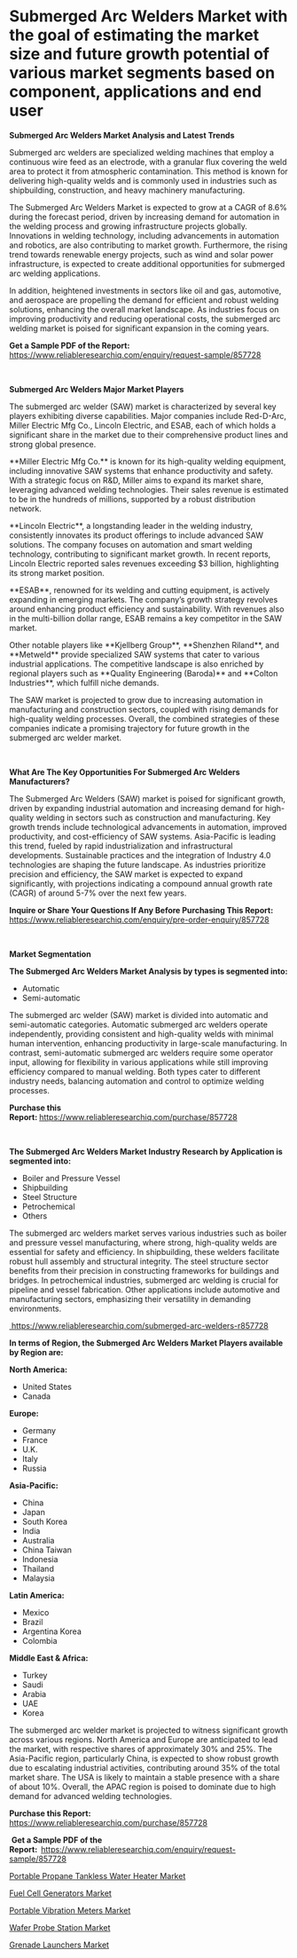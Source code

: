 <p><h1>Submerged Arc Welders Market with the goal of estimating the market size and future growth potential of various market segments based on component, applications and end user</h1></p><p><strong>Submerged Arc Welders Market Analysis and Latest Trends</strong></p>
<p><p>Submerged arc welders are specialized welding machines that employ a continuous wire feed as an electrode, with a granular flux covering the weld area to protect it from atmospheric contamination. This method is known for delivering high-quality welds and is commonly used in industries such as shipbuilding, construction, and heavy machinery manufacturing. </p><p>The Submerged Arc Welders Market is expected to grow at a CAGR of 8.6% during the forecast period, driven by increasing demand for automation in the welding process and growing infrastructure projects globally. Innovations in welding technology, including advancements in automation and robotics, are also contributing to market growth. Furthermore, the rising trend towards renewable energy projects, such as wind and solar power infrastructure, is expected to create additional opportunities for submerged arc welding applications. </p><p>In addition, heightened investments in sectors like oil and gas, automotive, and aerospace are propelling the demand for efficient and robust welding solutions, enhancing the overall market landscape. As industries focus on improving productivity and reducing operational costs, the submerged arc welding market is poised for significant expansion in the coming years.</p></p>
<p><strong>Get a Sample PDF of the Report:&nbsp;</strong> <a href="https://www.reliableresearchiq.com/enquiry/request-sample/857728?utm_campaign=1842&utm_medium=2&utm_source=Github&utm_content=ia&utm_term=09042025&utm_id=submerged-arc-welders">https://www.reliableresearchiq.com/enquiry/request-sample/857728</a></p>
<p>&nbsp;</p>
<p><strong>Submerged Arc Welders Major Market Players</strong></p>
<p><p>The submerged arc welder (SAW) market is characterized by several key players exhibiting diverse capabilities. Major companies include Red-D-Arc, Miller Electric Mfg Co., Lincoln Electric, and ESAB, each of which holds a significant share in the market due to their comprehensive product lines and strong global presence.</p><p>**Miller Electric Mfg Co.** is known for its high-quality welding equipment, including innovative SAW systems that enhance productivity and safety. With a strategic focus on R&D, Miller aims to expand its market share, leveraging advanced welding technologies. Their sales revenue is estimated to be in the hundreds of millions, supported by a robust distribution network.</p><p>**Lincoln Electric**, a longstanding leader in the welding industry, consistently innovates its product offerings to include advanced SAW solutions. The company focuses on automation and smart welding technology, contributing to significant market growth. In recent reports, Lincoln Electric reported sales revenues exceeding $3 billion, highlighting its strong market position.</p><p>**ESAB**, renowned for its welding and cutting equipment, is actively expanding in emerging markets. The company’s growth strategy revolves around enhancing product efficiency and sustainability. With revenues also in the multi-billion dollar range, ESAB remains a key competitor in the SAW market.</p><p>Other notable players like **Kjellberg Group**, **Shenzhen Riland**, and **Metweld** provide specialized SAW systems that cater to various industrial applications. The competitive landscape is also enriched by regional players such as **Quality Engineering (Baroda)** and **Colton Industries**, which fulfill niche demands.</p><p>The SAW market is projected to grow due to increasing automation in manufacturing and construction sectors, coupled with rising demands for high-quality welding processes. Overall, the combined strategies of these companies indicate a promising trajectory for future growth in the submerged arc welder market.</p></p>
<p>&nbsp;</p>
<p><strong>What Are The Key Opportunities For Submerged Arc Welders Manufacturers?</strong></p>
<p><p>The Submerged Arc Welders (SAW) market is poised for significant growth, driven by expanding industrial automation and increasing demand for high-quality welding in sectors such as construction and manufacturing. Key growth trends include technological advancements in automation, improved productivity, and cost-efficiency of SAW systems. Asia-Pacific is leading this trend, fueled by rapid industrialization and infrastructural developments. Sustainable practices and the integration of Industry 4.0 technologies are shaping the future landscape. As industries prioritize precision and efficiency, the SAW market is expected to expand significantly, with projections indicating a compound annual growth rate (CAGR) of around 5-7% over the next few years.</p></p>
<p><strong>Inquire or Share Your Questions If Any Before Purchasing This Report:</strong> <a href="https://www.reliableresearchiq.com/enquiry/pre-order-enquiry/857728?utm_campaign=1842&utm_medium=2&utm_source=Github&utm_content=ia&utm_term=09042025&utm_id=submerged-arc-welders">https://www.reliableresearchiq.com/enquiry/pre-order-enquiry/857728</a></p>
<p>&nbsp;</p>
<p><strong>Market Segmentation</strong></p>
<p><strong>The Submerged Arc Welders Market Analysis by types is segmented into:</strong></p>
<p><ul><li>Automatic</li><li>Semi-automatic</li></ul></p>
<p><p>The submerged arc welder (SAW) market is divided into automatic and semi-automatic categories. Automatic submerged arc welders operate independently, providing consistent and high-quality welds with minimal human intervention, enhancing productivity in large-scale manufacturing. In contrast, semi-automatic submerged arc welders require some operator input, allowing for flexibility in various applications while still improving efficiency compared to manual welding. Both types cater to different industry needs, balancing automation and control to optimize welding processes.</p></p>
<p><strong>Purchase this Report:&nbsp;</strong><a href="https://www.reliableresearchiq.com/purchase/857728?utm_campaign=1842&utm_medium=2&utm_source=Github&utm_content=ia&utm_term=09042025&utm_id=submerged-arc-welders">https://www.reliableresearchiq.com/purchase/857728</a></p>
<p>&nbsp;</p>
<p><strong>The Submerged Arc Welders Market Industry Research by Application is segmented into:</strong></p>
<p><ul><li>Boiler and Pressure Vessel</li><li>Shipbuilding</li><li>Steel Structure</li><li>Petrochemical</li><li>Others</li></ul></p>
<p><p>The submerged arc welders market serves various industries such as boiler and pressure vessel manufacturing, where strong, high-quality welds are essential for safety and efficiency. In shipbuilding, these welders facilitate robust hull assembly and structural integrity. The steel structure sector benefits from their precision in constructing frameworks for buildings and bridges. In petrochemical industries, submerged arc welding is crucial for pipeline and vessel fabrication. Other applications include automotive and manufacturing sectors, emphasizing their versatility in demanding environments.</p></p>
<p><a href="https://www.reliableresearchiq.com/submerged-arc-welders-r857728?utm_campaign=1842&utm_medium=2&utm_source=Github&utm_content=ia&utm_term=09042025&utm_id=submerged-arc-welders">&nbsp;https://www.reliableresearchiq.com/submerged-arc-welders-r857728</a></p>
<p><strong>In terms of Region, the Submerged Arc Welders Market Players available by Region are:</strong></p>
<p>
    <p> <strong> North America: </strong>
        <ul>
            <li>United States</li>
            <li>Canada</li>
        </ul>
        </p> 
    <p> <strong> Europe: </strong>
        <ul>
            <li>Germany</li>
            <li>France</li>
            <li>U.K.</li>
            <li>Italy</li>
            <li>Russia</li>
        </ul>
        </p> 
    <p> <strong> Asia-Pacific: </strong>
        <ul>
            <li>China</li>
            <li>Japan</li>
            <li>South Korea</li>
            <li>India</li>
            <li>Australia</li>
            <li>China Taiwan</li>
            <li>Indonesia</li>
            <li>Thailand</li>
            <li>Malaysia</li>
        </ul>
        </p> 
    <p> <strong> Latin America: </strong>
        <ul>
            <li>Mexico</li>
            <li>Brazil</li>
            <li>Argentina Korea</li>
            <li>Colombia</li>
        </ul>
        </p> 
    <p> <strong> Middle East & Africa: </strong>
        <ul>
            <li>Turkey</li>
            <li>Saudi</li>
            <li>Arabia</li>
            <li>UAE</li>
            <li>Korea</li>
        </ul>
    </p>
    </p>
<p><p>The submerged arc welder market is projected to witness significant growth across various regions. North America and Europe are anticipated to lead the market, with respective shares of approximately 30% and 25%. The Asia-Pacific region, particularly China, is expected to show robust growth due to escalating industrial activities, contributing around 35% of the total market share. The USA is likely to maintain a stable presence with a share of about 10%. Overall, the APAC region is poised to dominate due to high demand for advanced welding technologies.</p></p>
<p><strong>Purchase this Report: </strong><a href="https://www.reliableresearchiq.com/purchase/857728?utm_campaign=1842&utm_medium=2&utm_source=Github&utm_content=ia&utm_term=09042025&utm_id=submerged-arc-welders">https://www.reliableresearchiq.com/purchase/857728</a></p>
<p>&nbsp;<strong>Get a Sample PDF of the Report:&nbsp;&nbsp;</strong><a href="https://www.reliableresearchiq.com/enquiry/request-sample/857728?utm_campaign=1842&utm_medium=2&utm_source=Github&utm_content=ia&utm_term=09042025&utm_id=submerged-arc-welders">https://www.reliableresearchiq.com/enquiry/request-sample/857728</a></p>
<p><strong></strong></p>
<p><p><a href="https://github.com/mronmizoe/Market-Research-Report-List-1/blob/main/portable-propane-tankless-water-heater-market.md?utm_campaign=1842&utm_medium=2&utm_source=Github&utm_content=ia&utm_term=09042025&utm_id=submerged-arc-welders">Portable Propane Tankless Water Heater Market</a></p><p><a href="https://github.com/hayasiorover/Market-Research-Report-List-1/blob/main/fuel-cell-generators-market.md?utm_campaign=1842&utm_medium=2&utm_source=Github&utm_content=ia&utm_term=09042025&utm_id=submerged-arc-welders">Fuel Cell Generators Market</a></p><p><a href="https://github.com/gitfwelday/Market-Research-Report-List-1/blob/main/portable-vibration-meters-market.md?utm_campaign=1842&utm_medium=2&utm_source=Github&utm_content=ia&utm_term=09042025&utm_id=submerged-arc-welders">Portable Vibration Meters Market</a></p><p><a href="https://github.com/makzzochil/Market-Research-Report-List-1/blob/main/wafer-probe-station-market.md?utm_campaign=1842&utm_medium=2&utm_source=Github&utm_content=ia&utm_term=09042025&utm_id=submerged-arc-welders">Wafer Probe Station Market</a></p><p><a href="https://github.com/heinslakey2x/Market-Research-Report-List-1/blob/main/grenade-launchers-market.md?utm_campaign=1842&utm_medium=2&utm_source=Github&utm_content=ia&utm_term=09042025&utm_id=submerged-arc-welders">Grenade Launchers Market</a></p></p>